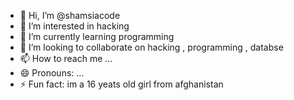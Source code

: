 - 👋 Hi, I’m @shamsiacode
- 👀 I’m interested in hacking
- 🌱 I’m currently learning programming
- 💞️ I’m looking to collaborate on hacking , programming , databse 
- 📫 How to reach me ...
- 😄 Pronouns: ...
- ⚡ Fun fact: im a 16 yeats old girl from afghanistan 

<!---
shamsiacode/shamsiacode is a ✨ special ✨ repository because its `README.md` (this file) appears on your GitHub profile.
You can click the Preview link to take a look at your changes.
--->
